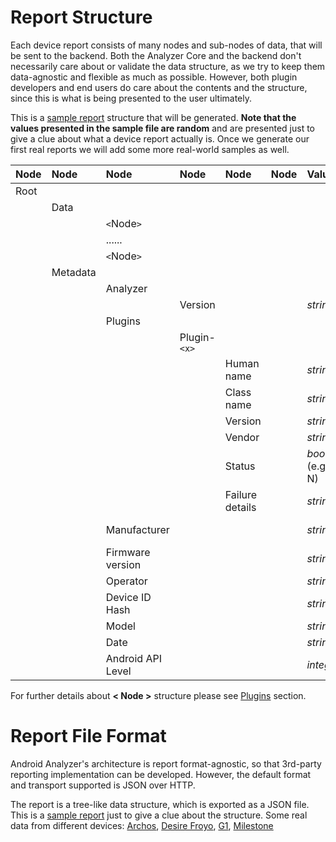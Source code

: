 # Report Structure #
Each device report consists of many nodes and sub-nodes of data, that will be sent to the backend. Both the Analyzer Core and the backend don't necessarily care about or validate the data structure, as we try to keep them data-agnostic and flexible as much as possible. However, both plugin developers and end users do care about the contents and the structure, since this is what is being presented to the user ultimately.

This is a [sample report](http://android-analyzer.googlecode.com/svn/trunk/docs/Sample%20Device%20Data%20Report.htm) structure that will be generated. **Note that the values presented in the sample file are random** and are presented just to give a clue about what a device report actually is. Once we generate our first real reports we will add some more real-world samples as well.

| **Node** | **Node** | **Node** | **Node** | **Node** | **Node** | **Value** | **Metric** | **Retrieval Method** |
|:---------|:---------|:---------|:---------|:---------|:---------|:----------|:-----------|:---------------------|
| Root     |          |          |          |          |          |           |            |                      |
|          | Data     |          |          |          |          |           |            |                      |
|          |          | `<`Node`>` |          |          |          |           |            |                      |
|          |          | ......   |          |          |          |           |            |                      |
|          |          | `<`Node`>` |          |          |          |           |            |                      |
|          | Metadata |          |          |          |          |           |            |                      |
|          |          | Analyzer |          |          |          |           |            |                      |
|          |          |          | Version  |          |          | _string_  |            |Format is: Major.Minor.Micro |
|          |          | Plugins  |          |          |          |           |            |                      |
|          |          |          | Plugin-`<x>`|          |          |           |            |                      |
|          |          |          |          | Human name |          | _string_  |            | Human-readable name of the plugin|
|          |          |          |          | Class name |          | _string_  |            | this.getClass().getName() |
|          |          |          |          | Version  |          | _string_  |            | Format is: Major.Minor.Micro |
|          |          |          |          | Vendor   |          | _string_  |            | Free text            |
|          |          |          |          | Status   |          | _boolean_ (e.g. Y, N) |            | If failed then "Failure details" node is available |
|          |          |          |          | Failure details |          | _string_  |            | Returned by the plugin |
|          |          | Manufacturer |          |          |          | _string_  |            | _Build.class.getDeclaredField("MANUFACTURER")_ or _Build.PRODUCT_ as a fallback|
|          |          | Firmware version |          |          |          | _string_  |            | _Build.VERSION.RELEASE_ |
|          |          | Operator |          |          |          | _string_  |            | _TelephonyManager.getNetworkOperatorName()_ |
|          |          | Device ID Hash |          |          |          | _string_  | MD5H       | Calculate hash code of TelephonyManager.getDeviceId().getBytes() |
|          |          | Model    |          |          |          | _string_  |            | _Build.MODEL_        |
|          |          | Date     |          |          |          | _string_  |Timestamp   | Format is: yyyy/MM/dd HH:mm:ss |
|          |          | Android API Level |          |          |          | _integer_ |            | `System.getProperty(android.os.Build.VERSION)` |


For further details about **< Node >** structure please see [Plugins](Plugins.md) section.

# Report File Format #
Android Analyzer's architecture is report format-agnostic, so that 3rd-party reporting implementation can be developed. However, the default format and transport supported is JSON over HTTP.

The report is a tree-like data structure, which is exported as a JSON file. This is a [sample report](http://code.google.com/p/android-analyzer/source/browse/trunk/docs/sample_device_data_report_json_formatted.txt) just to give a clue about the structure. Some real data from different devices: [Archos](http://code.google.com/p/android-analyzer/source/browse/trunk/docs/aa_dump_archos.txt), [Desire Froyo](http://code.google.com/p/android-analyzer/source/browse/trunk/docs/aa_dump_desire_froyo.txt), [G1](http://code.google.com/p/android-analyzer/source/browse/trunk/docs/aa_dump_G1.txt), [Milestone](http://code.google.com/p/android-analyzer/source/browse/trunk/docs/aa_dump_milestone.txt)